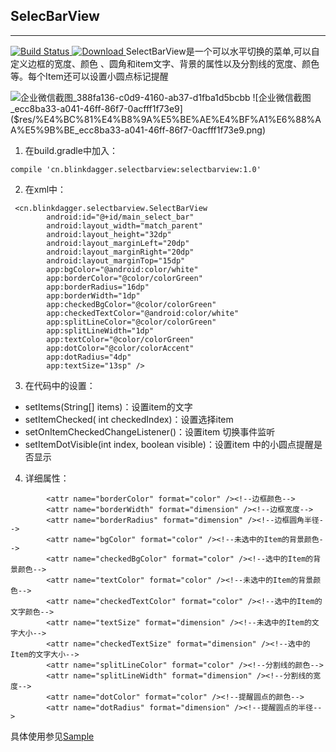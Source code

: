 ## SelecBarView

--------
[![Build Status](https://www.travis-ci.org/tomsbee8/SelectBarView.svg?branch=master)](https://www.travis-ci.org/tomsbee8/SelectBarView)[ ![Download](https://api.bintray.com/packages/blinkdagger/SelectBarView/SelectBarView/images/download.svg) ](https://bintray.com/blinkdagger/SelectBarView/SelectBarView/_latestVersion)
SelectBarView是一个可以水平切换的菜单,可以自定义边框的宽度、颜色 、圆角和item文字、背景的属性以及分割线的宽度、颜色等。每个Item还可以设置小圆点标记提醒 

![企业微信截图_388fa136-c0d9-4160-ab37-d1fba1d5bcbb]($res/%E4%BC%81%E4%B8%9A%E5%BE%AE%E4%BF%A1%E6%88%AA%E5%9B%BE_388fa136-c0d9-4160-ab37-d1fba1d5bcbb.png)
![企业微信截图_ecc8ba33-a041-46ff-86f7-0acfff1f73e9]($res/%E4%BC%81%E4%B8%9A%E5%BE%AE%E4%BF%A1%E6%88%AA%E5%9B%BE_ecc8ba33-a041-46ff-86f7-0acfff1f73e9.png)





 1. 在build.gradle中加入：

```
compile 'cn.blinkdagger.selectbarview:selectbarview:1.0'
```
2. 在xml中：

```
 <cn.blinkdagger.selectbarview.SelectBarView
        android:id="@+id/main_select_bar"
        android:layout_width="match_parent"
        android:layout_height="32dp"
        android:layout_marginLeft="20dp"
        android:layout_marginRight="20dp"
        android:layout_marginTop="15dp"
        app:bgColor="@android:color/white"
        app:borderColor="@color/colorGreen"
        app:borderRadius="16dp"
        app:borderWidth="1dp"
        app:checkedBgColor="@color/colorGreen"
        app:checkedTextColor="@android:color/white"
        app:splitLineColor="@color/colorGreen"
        app:splitLineWidth="1dp"
        app:textColor="@color/colorGreen"
        app:dotColor="@color/colorAccent"
        app:dotRadius="4dp"
        app:textSize="13sp" />
```
3. 在代码中的设置：
- setItems(String[] items)：设置item的文字
- setItemChecked( int checkedIndex)：设置选择item
- setOnItemCheckedChangeListener()：设置item 切换事件监听
- setItemDotVisible(int index, boolean visible)：设置item 中的小圆点提醒是否显示


4. 详细属性：


```
        <attr name="borderColor" format="color" /><!--边框颜色-->
        <attr name="borderWidth" format="dimension" /><!--边框宽度-->
        <attr name="borderRadius" format="dimension" /><!--边框圆角半径-->
        <attr name="bgColor" format="color" /><!--未选中的Item的背景颜色-->
        <attr name="checkedBgColor" format="color" /><!--选中的Item的背景颜色-->
        <attr name="textColor" format="color" /><!--未选中的Item的背景颜色-->
        <attr name="checkedTextColor" format="color" /><!--选中的Item的文字颜色-->
        <attr name="textSize" format="dimension" /><!--未选中的Item的文字大小-->
        <attr name="checkedTextSize" format="dimension" /><!--选中的Item的文字大小-->
        <attr name="splitLineColor" format="color" /><!--分割线的颜色-->
        <attr name="splitLineWidth" format="dimension" /><!--分割线的宽度-->
        <attr name="dotColor" format="color" /><!--提醒圆点的颜色-->
        <attr name="dotRadius" format="dimension" /><!--提醒圆点的半径-->
```
具体使用参见[Sample](https://github.com/tomsbee8/SelectBarView/tree/master/sample)






